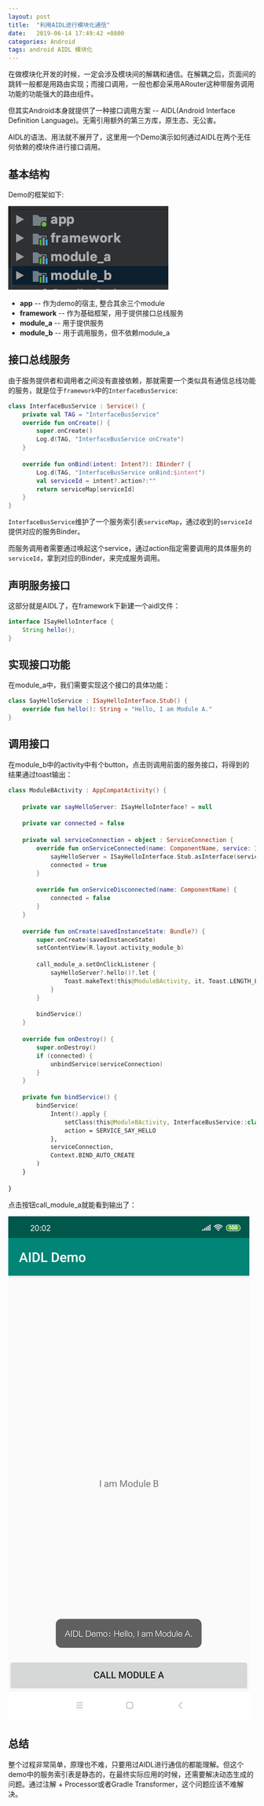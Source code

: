 ```yaml
---
layout: post
title:  "利用AIDL进行模块化通信"
date:   2019-06-14 17:49:42 +0800
categories: Android 
tags: android AIDL 模块化
---
```


在做模块化开发的时候，一定会涉及模块间的解耦和通信。在解耦之后，页面间的跳转一般都是用路由实现；而接口调用，一般也都会采用ARouter这种带服务调用功能的功能强大的路由组件。

但其实Android本身就提供了一种接口调用方案 -- AIDL(Android Interface Definition Language)。无需引用额外的第三方库，原生态、无公害。

AIDL的语法、用法就不展开了，这里用一个Demo演示如何通过AIDL在两个无任何依赖的模块件进行接口调用。

## 基本结构

Demo的框架如下:

![](./../assets/img/2019-6-15-aidl_interface_bus/1.png)

* **app** -- 作为demo的宿主, 整合其余三个module
* **framework** -- 作为基础框架，用于提供接口总线服务
* **module_a** -- 用于提供服务
* **module_b** -- 用于调用服务，但不依赖module_a

## 接口总线服务

由于服务提供者和调用者之间没有直接依赖，那就需要一个类似具有通信总线功能的服务，就是位于`framework`中的`InterfaceBusService`:

```kotlin
class InterfaceBusService : Service() {
    private val TAG = "InterfaceBusService"
    override fun onCreate() {
        super.onCreate()
        Log.d(TAG, "InterfaceBusService onCreate")
    }

    override fun onBind(intent: Intent?): IBinder? {
        Log.d(TAG, "InterfaceBusService onBind:$intent")
        val serviceId = intent?.action?:""
        return serviceMap[serviceId]
    }
}
```
`InterfaceBusService`维护了一个服务索引表`serviceMap`，通过收到的`serviceId`提供对应的服务Binder。

而服务调用者需要通过唤起这个service，通过action指定需要调用的具体服务的`serviceId`，拿到对应的Binder，来完成服务调用。

## 声明服务接口
这部分就是AIDL了，在framework下新建一个aidl文件：

```java
interface ISayHelloInterface {
    String hello();
}

```

## 实现接口功能
在module_a中，我们需要实现这个接口的具体功能：

```kotlin
class SayHelloService : ISayHelloInterface.Stub() {
    override fun hello(): String = "Hello, I am Module A."
}
```

## 调用接口
在module_b中的activity中有个button，点击则调用前面的服务接口，将得到的结果通过toast输出：

```kotlin
class ModuleBActivity : AppCompatActivity() {

    private var sayHelloServer: ISayHelloInterface? = null

    private var connected = false

    private val serviceConnection = object : ServiceConnection {
        override fun onServiceConnected(name: ComponentName, service: IBinder) {
            sayHelloServer = ISayHelloInterface.Stub.asInterface(service)
            connected = true
        }

        override fun onServiceDisconnected(name: ComponentName) {
            connected = false
        }
    }

    override fun onCreate(savedInstanceState: Bundle?) {
        super.onCreate(savedInstanceState)
        setContentView(R.layout.activity_module_b)

        call_module_a.setOnClickListener {
            sayHelloServer?.hello()?.let {
                Toast.makeText(this@ModuleBActivity, it, Toast.LENGTH_LONG).show()
            }
        }

        bindService()
    }

    override fun onDestroy() {
        super.onDestroy()
        if (connected) {
            unbindService(serviceConnection)
        }
    }

    private fun bindService() {
        bindService(
            Intent().apply {
                setClass(this@ModuleBActivity, InterfaceBusService::class.java)
                action = SERVICE_SAY_HELLO
            },
            serviceConnection,
            Context.BIND_AUTO_CREATE
        )
    }

}
```

点击按钮call_module_a就能看到输出了：

![](./../assets/img/2019-6-15-aidl_interface_bus/2.png)

## 总结
整个过程非常简单，原理也不难，只要用过AIDL进行通信的都能理解。但这个demo中的服务索引表是静态的，在最终实际应用的时候，还需要解决动态生成的问题。通过注解 + Processor或者Gradle Transformer，这个问题应该不难解决。
